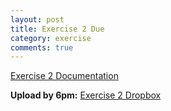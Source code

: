 ```yaml
---
layout: post
title: Exercise 2 Due
category: exercise
comments: true
---
```


[Exercise 2 Documentation](exercises/maya-modeling.html)

**Upload by 6pm:** [Exercise 2 Dropbox](https://psu.box.com/signup/collablink/d_6058204285/11915a00eb1b89)
